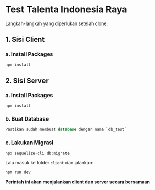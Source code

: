 # Test Talenta Indonesia Raya

Langkah-langkah yang diperlukan setelah clone:

## 1. Sisi Client
### a. Install Packages
```javascript
npm install
```

## 2. Sisi Server
### a. Install Packages
```javascript
npm install
```

### b. Buat Database
```sql
Pastikan sudah membuat database dengan nama `db_test`
```

### c. Lakukan Migrasi
```javascript
npx sequelize-cli db:migrate
```

Lalu masuk ke folder `client` dan jalankan:
```javascript
npm run dev
```
**Perintah ini akan menjalankan client dan server secara bersamaan**
